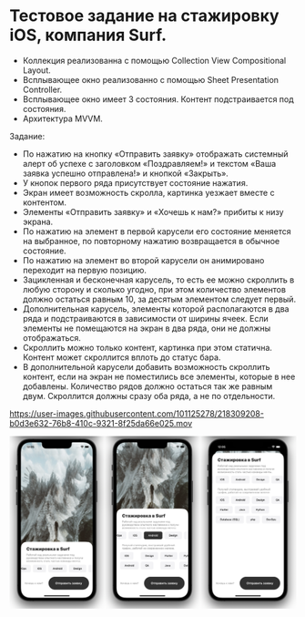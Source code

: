 # Тестовое задание на стажировку iOS, компания Surf.

- Коллекция реализованна с помощью Collection View Compositional Layout.
- Всплывающее окно реализованно с помощью Sheet Presentation Controller.
- Всплывающее окно имеет 3 состояния. Контент подстраивается под состояния.
- Архитектура MVVM.


Задание:
- По нажатию на кнопку «Отправить заявку» отображать системный алерт об успехе с заголовком «Поздравляем!» и текстом «Ваша заявка успешно отправлена!» и кнопкой «Закрыть».
- У кнопок первого ряда присутствует состояние нажатия.
- Экран имеет возможность скролла, картинка уезжает вместе с контентом.
- Элементы «Отправить заявку» и «Хочешь к нам?» прибиты к низу экрана.
- По нажатию на элемент в первой карусели его состояние меняется на выбранное, по повторному нажатию возвращается в обычное состояние.
- По нажатию на элемент во второй карусели он анимировано переходит на первую позицию.
- Зацикленная и бесконечная карусель, то есть ее можно скроллить в любую сторону и сколько угодно, при этом количество элементов должно остаться равным 10, за десятым элементом следует первый.
- Дополнительная карусель, элементы которой располагаются в два ряда и подстраиваются в зависимости от ширины ячеек. Если элементы не помещаются на экран в два ряда, они не должны отображаться.
- Скроллить можно только контент, картинка при этом статична. Контент может скроллится вплоть до статус бара.
- В дополнительной карусели добавить возможность скроллить контент, если на экран не поместились все элементы, которые в нее добавлены. Количество рядов должно остаться так же равным двум. Скроллится должны сразу оба ряда, а не по отдельности.
    

https://user-images.githubusercontent.com/101125278/218309208-b0d3e632-76b8-410c-9321-8f25da66e025.mov

<p align="center">
<img src="https://github.com/iamalexmih/TestTaskSurfIosDevelopers/blob/main/media%20resource/screenshots%20main%20screen.png" 
alt="screenshots main Screen App" width="600" />
</p>




